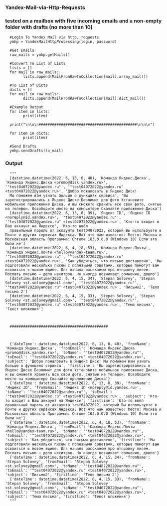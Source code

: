 ### Yandex-Mail-via-Http-Requests

### tested on a mailbox with five incoming emails and a non-empty folder with drafts (no more than 10)

      #Login To Yandex Mail via http, requests
      ymhp = YandexMailHttpProcessing(login, password)

      #Get Emails
      raw_mails = ymhp.getMails()

      #Convert To List of Lists
      lists = []
      for mail in raw_mails:
            lists.append(MailFromRawToCollection(mail).array_mail())

      #To List of Dicts
      dicts = []
      for mail in raw_mails:
            dicts.append(MailFromRawToCollection(mail).dict_mail())

      #Example Output
      for item in lists:
            print(item)

      print("\n\n\n############################################\n\n\n")

      for item in dicts:
            print(item)

      #Send Drafts
      ymhp.sendDrafts(to_mail)

### Output


      """
      [datetime.datetime(2022, 6, 13, 0, 40), 'Команда Яндекс.Диска', 'Команда Яндекс.Диска <promo@disk.yandex.ru>', '"test04072022@yandex.ru"', '"test04072022@yandex.ru" <test04072022@yandex.ru>', 'Добро пожаловать в Яндекс Диск! 
      Мы поможем вам узнать больше о функциях сервиса', 'Вы зарегистрировались в Яндекс Диске Безлимит для фото Установите мобильное приложение Диска, и вы сможете хранить все свои фото, снятые на телефон. Освободите место на компьютере Скачайте приложение Диска']
      [datetime.datetime(2022, 6, 13, 0, 39), 'Яндекс ID', 'Яндекс ID <noreply@id.yandex.ru>', '"test04072022@yandex.ru"', '"test04072022@yandex.ru" <test04072022@yandex.ru>', 'Кто-то входит в Ваш аккаунт на Яндексе', 'Кто-то ввёл 
      правильный пароль от аккаунта test04072022, который Вы используете в Почте и других сервисах Яндекса. Вот что нам известно: Место: Москва и Московская область Программа: Chrome 103.0.0.0 (Windows 10) Если это были не']       
      [datetime.datetime(2022, 6, 4, 18, 53), 'Команда Яндекс.Почты', 'Команда Яндекс.Почты <hello@yandex-team.ru>', '"test04072022@yandex.ru"', '"test04072022@yandex.ru" <test04072022@yandex.ru>', 'Как убедиться, что письмо доставлено', 'Мы подготовили несколько писем с полезными советами, которые помогут вам освоиться в новом ящике. Для начала расскажем про отправку писем. Послать письмо — дело нехитрое. Но иногда возникает сомнение, дошло']
      [datetime.datetime(2022, 6, 4, 15, 34), 'Stepan Solovey', 'Stepan Solovey <st.solovey@gmail.com>', '"test04072022@yandex.ru"', '"test04072022@yandex.ru" <test04072022@yandex.ru>', 'Письмо2', 'Тело письма 2']
      [datetime.datetime(2022, 6, 4, 15, 33), 'Stepan Solovey', 'Stepan Solovey <st.solovey@gmail.com>', '"test04072022@yandex.ru"', '"test04072022@yandex.ru" <test04072022@yandex.ru>', 'Тема письма', 'Текст вложения']



      ############################################



      {'dateTime': datetime.datetime(2022, 6, 13, 0, 40), 'fromName': 'Команда Яндекс.Диска', 'fromEmail': 'Команда Яндекс.Диска <promo@disk.yandex.ru>', 'toName': '"test04072022@yandex.ru"', 'toEmail': '"test04072022@yandex.ru" <test04072022@yandex.ru>', 'subject': 'Добро пожаловать в Яндекс Диск! Мы поможем вам узнать больше о функциях сервиса', 'firstline': 'Вы зарегистрировались в Яндекс Диске Безлимит для фото Установите мобильное приложение Диска, и вы сможете хранить все свои фото, снятые на телефон. Освободите место на компьютере Скачайте приложение Диска'}
      {'dateTime': datetime.datetime(2022, 6, 13, 0, 39), 'fromName': 'Яндекс ID', 'fromEmail': 'Яндекс ID <noreply@id.yandex.ru>', 'toName': '"test04072022@yandex.ru"', 'toEmail': '"test04072022@yandex.ru" <test04072022@yandex.ru>', 'subject': 'Кто-то входит в Ваш аккаунт на Яндексе', 'firstline': 'Кто-то ввёл правильный пароль от аккаунта test04072022, который Вы используете в Почте и других сервисах Яндекса. Вот что нам известно: Место: Москва и Московская область Программа: Chrome 103.0.0.0 (Windows 10) Если это были не'}
      {'dateTime': datetime.datetime(2022, 6, 4, 18, 53), 'fromName': 'Команда Яндекс.Почты', 'fromEmail': 'Команда Яндекс.Почты <hello@yandex-team.ru>', 'toName': '"test04072022@yandex.ru"', 'toEmail': '"test04072022@yandex.ru" <test04072022@yandex.ru>', 'subject': 'Как убедиться, что письмо доставлено', 'firstline': 'Мы подготовили несколько писем с полезными советами, которые помогут вам освоиться в новом ящике. Для начала расскажем про отправку писем. Послать письмо — дело нехитрое. Но иногда возникает сомнение, дошло'}
      {'dateTime': datetime.datetime(2022, 6, 4, 15, 34), 'fromName': 'Stepan Solovey', 'fromEmail': 'Stepan Solovey <st.solovey@gmail.com>', 'toName': '"test04072022@yandex.ru"', 'toEmail': '"test04072022@yandex.ru" <test04072022@yandex.ru>', 'subject': 'Письмо2', 'firstline': 'Тело письма 2'}
      {'dateTime': datetime.datetime(2022, 6, 4, 15, 33), 'fromName': 'Stepan Solovey', 'fromEmail': 'Stepan Solovey <st.solovey@gmail.com>', 'toName': '"test04072022@yandex.ru"', 'toEmail': '"test04072022@yandex.ru" <test04072022@yandex.ru>', 'subject': 'Тема письма', 'firstline': 'Текст вложения'}
      """
